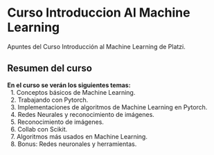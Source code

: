 # Curso Introduccion Al Machine Learning
Apuntes del Curso Introducción al Machine Learning de Platzi.

<body>
  <div>
    <h2>
      Resumen del curso
    </h2>
    <p>
    <b>En el curso se verán los siguientes temas:</b>
      <br>&#8287 1. Conceptos básicos de Machine Learning.
      <br>&#8287 2. Trabajando con Pytorch.
      <br>&#8287 3. Implementaciones de algoritmos de Machine Learning en Pytorch.
      <br>&#8287 4. Redes Neurales y reconocimiento de imágenes.
      <br>&#8287 5. Reconocimiento de imágenes.
      <br>&#8287 6. Collab con Scikit.
      <br>&#8287 7. Algoritmos más usados en Machine Learning.
      <br>&#8287 8. Bonus: Redes neuronales y herramientas.
    </p>
  </div>
</body>
